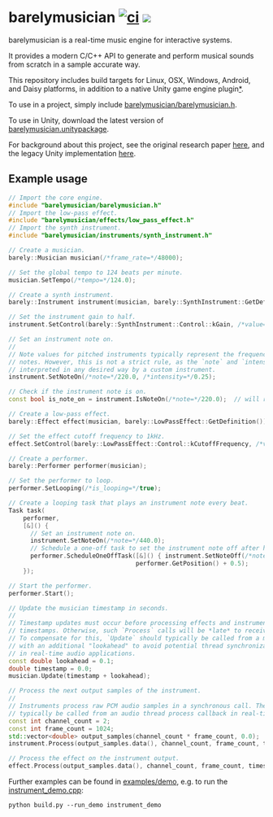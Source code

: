 barelymusician
[![ci](https://github.com/anokta/barelymusician/actions/workflows/ci.yml/badge.svg)](https://github.com/anokta/barelymusician/actions/workflows/ci.yml)
[![](https://img.shields.io/static/v1?label=sponsor&message=%E2%9D%A4&logo=GitHub&color=%23fe8e86)](https://github.com/sponsors/anokta)
==============

barelymusician is a real-time music engine for interactive systems.

It provides a modern C/C++ API to generate and perform musical sounds from scratch in a sample
accurate way.

[iOS]: ## "see issue #112 for the status of the upcoming iOS platform support"
This repository includes build targets for Linux, OSX, Windows, Android, and Daisy platforms, in
addition to a native Unity game engine plugin[*][iOS].

To use in a project, simply include
[barelymusician/barelymusician.h](barelymusician/barelymusician.h).

To use in Unity, download the latest version of
[barelymusician.unitypackage](https://github.com/anokta/barelymusician/releases/latest/download/barelymusician.unitypackage).

For background about this project, see the original research paper
[here](http://www.aes.org/e-lib/browse.cfm?elib=17598), and the legacy Unity implementation
[here](https://github.com/anokta/barelyMusicianLegacy).

## Example usage

```cpp
// Import the core engine.
#include "barelymusician/barelymusician.h"
// Import the low-pass effect.
#include "barelymusician/effects/low_pass_effect.h"
// Import the synth instrument.
#include "barelymusician/instruments/synth_instrument.h"

// Create a musician.
barely::Musician musician(/*frame_rate=*/48000);

// Set the global tempo to 124 beats per minute.
musician.SetTempo(/*tempo=*/124.0);

// Create a synth instrument.
barely::Instrument instrument(musician, barely::SynthInstrument::GetDefinition());

// Set the instrument gain to half.
instrument.SetControl(barely::SynthInstrument::Control::kGain, /*value=*/0.5);

// Set an instrument note on.
//
// Note values for pitched instruments typically represent the frequencies of the corresponding
// notes. However, this is not a strict rule, as the `note` and `intensity` values can be
// interpreted in any desired way by a custom instrument.
instrument.SetNoteOn(/*note=*/220.0, /*intensity=*/0.25);

// Check if the instrument note is on.
const bool is_note_on = instrument.IsNoteOn(/*note=*/220.0);  // will return true.

// Create a low-pass effect.
barely::Effect effect(musician, barely::LowPassEffect::GetDefinition());

// Set the effect cutoff frequency to 1kHz.
effect.SetControl(barely::LowPassEffect::Control::kCutoffFrequency, /*value=*/1000.0);

// Create a performer.
barely::Performer performer(musician);

// Set the performer to loop.
performer.SetLooping(/*is_looping=*/true);

// Create a looping task that plays an instrument note every beat.
Task task(
    performer,
    [&]() {
      // Set an instrument note on.
      instrument.SetNoteOn(/*note=*/440.0);
      // Schedule a one-off task to set the instrument note off after half a beat.
      performer.ScheduleOneOffTask([&]() { instrument.SetNoteOff(/*note=*/440.0); },
                                   performer.GetPosition() + 0.5);
    });

// Start the performer.
performer.Start();

// Update the musician timestamp in seconds.
//
// Timestamp updates must occur before processing effects and instruments with their respective
// timestamps. Otherwise, such `Process` calls will be *late* to receive the relevant state changes.
// To compensate for this, `Update` should typically be called from a main thread update callback
// with an additional "lookahead" to avoid potential thread synchronization issues that could arise
// in real-time audio applications.
const double lookahead = 0.1;
double timestamp = 0.0;
musician.Update(timestamp + lookahead);

// Process the next output samples of the instrument.
//
// Instruments process raw PCM audio samples in a synchronous call. Therefore, `Process` should
// typically be called from an audio thread process callback in real-time audio applications.
const int channel_count = 2;
const int frame_count = 1024;
std::vector<double> output_samples(channel_count * frame_count, 0.0);
instrument.Process(output_samples.data(), channel_count, frame_count, timestamp);

// Process the effect on the instrument output.
effect.Process(output_samples.data(), channel_count, frame_count, timestamp);
```

Further examples can be found in [examples/demo](examples/demo), e.g. to run the
[instrument_demo.cpp](examples/demo/instrument_demo.cpp):
```
python build.py --run_demo instrument_demo
```
